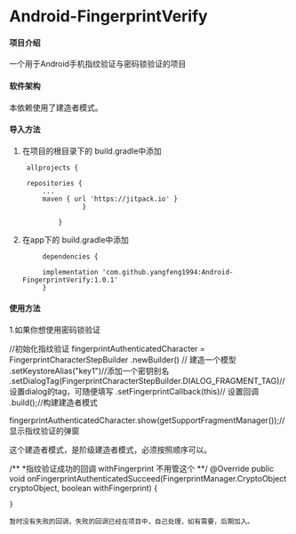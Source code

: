 # Android-FingerprintVerify

#### 项目介绍
一个用于Android手机指纹验证与密码锁验证的项目

#### 软件架构

本依赖使用了建造者模式。


#### 导入方法

1. 在项目的根目录下的 build.gradle中添加

        allprojects {

   		repositories {
   			...
   			maven { url 'https://jitpack.io' }
   		              }

            	}
2. 在app下的 build.gradle中添加

            dependencies {

	        implementation 'com.github.yangfeng1994:Android-FingerprintVerify:1.0.1'
	        }
	       
#### 使用方法
 
 1.如果你想使用密码锁验证
 
   //初始化指纹验证
      fingerprintAuthenticatedCharacter = FingerprintCharacterStepBuilder
                                 .newBuilder() // 建造一个模型
                                 .setKeystoreAlias("key1")//添加一个密钥别名
                                 .setDialogTag(FingerprintCharacterStepBuilder.DIALOG_FRAGMENT_TAG)//设置dialog的tag，可随便填写
                                 .setFingerprintCallback(this)// 设置回调
                                 .build();//构建建造者模式
                                 
  fingerprintAuthenticatedCharacter.show(getSupportFragmentManager());//显示指纹验证的弹窗

这个建造者模式，是阶级建造者模式，必须按照顺序可以。

  /**
  *指纹验证成功的回调
    withFingerprint 不用管这个
  **/
  @Override
    public void onFingerprintAuthenticatedSucceed(FingerprintManager.CryptoObject cryptoObject, boolean withFingerprint) {
    
    }
    
    暂时没有失败的回调，失败的回调已经在项目中，自己处理，如有需要，后期加入。


